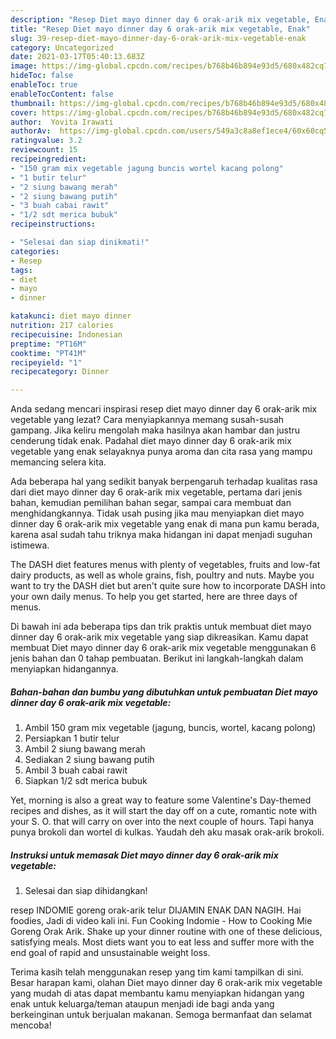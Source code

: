 ```yaml
---
description: "Resep Diet mayo dinner day 6 orak-arik mix vegetable, Enak"
title: "Resep Diet mayo dinner day 6 orak-arik mix vegetable, Enak"
slug: 39-resep-diet-mayo-dinner-day-6-orak-arik-mix-vegetable-enak
category: Uncategorized
date: 2021-03-17T05:40:13.683Z
image: https://img-global.cpcdn.com/recipes/b768b46b894e93d5/680x482cq70/diet-mayo-dinner-day-6-orak-arik-mix-vegetable-foto-resep-utama.jpg
hideToc: false
enableToc: true
enableTocContent: false
thumbnail: https://img-global.cpcdn.com/recipes/b768b46b894e93d5/680x482cq70/diet-mayo-dinner-day-6-orak-arik-mix-vegetable-foto-resep-utama.jpg
cover: https://img-global.cpcdn.com/recipes/b768b46b894e93d5/680x482cq70/diet-mayo-dinner-day-6-orak-arik-mix-vegetable-foto-resep-utama.jpg
author:  Yovita Irawati
authorAv:  https://img-global.cpcdn.com/users/549a3c8a8ef1ece4/60x60cq50/avatar.jpg
ratingvalue: 3.2
reviewcount: 15
recipeingredient:
- "150 gram mix vegetable jagung buncis wortel kacang polong"
- "1 butir telur"
- "2 siung bawang merah"
- "2 siung bawang putih"
- "3 buah cabai rawit"
- "1/2 sdt merica bubuk"
recipeinstructions:

- "Selesai dan siap dinikmati!"
categories:
- Resep
tags:
- diet
- mayo
- dinner

katakunci: diet mayo dinner 
nutrition: 217 calories
recipecuisine: Indonesian
preptime: "PT16M"
cooktime: "PT41M"
recipeyield: "1"
recipecategory: Dinner

---
```



Anda sedang mencari inspirasi resep diet mayo dinner day 6 orak-arik mix vegetable yang lezat? Cara menyiapkannya memang susah-susah gampang. Jika keliru mengolah maka hasilnya akan hambar dan justru cenderung tidak enak. Padahal diet mayo dinner day 6 orak-arik mix vegetable yang enak selayaknya punya aroma dan cita rasa yang mampu memancing selera kita.


Ada beberapa hal yang sedikit banyak berpengaruh terhadap kualitas rasa dari diet mayo dinner day 6 orak-arik mix vegetable, pertama dari jenis bahan, kemudian pemilihan bahan segar, sampai cara membuat dan menghidangkannya. Tidak usah pusing jika mau menyiapkan diet mayo dinner day 6 orak-arik mix vegetable yang enak di mana pun kamu berada, karena asal sudah tahu triknya maka hidangan ini dapat menjadi suguhan istimewa.

The DASH diet features menus with plenty of vegetables, fruits and low-fat dairy products, as well as whole grains, fish, poultry and nuts. Maybe you want to try the DASH diet but aren&#39;t quite sure how to incorporate DASH into your own daily menus. To help you get started, here are three days of menus.


Di bawah ini ada beberapa tips dan trik praktis untuk membuat diet mayo dinner day 6 orak-arik mix vegetable yang siap dikreasikan. Kamu dapat membuat Diet mayo dinner day 6 orak-arik mix vegetable menggunakan 6 jenis bahan dan 0 tahap pembuatan. Berikut ini langkah-langkah dalam menyiapkan hidangannya.

<!--inarticleads1-->

##### Bahan-bahan dan bumbu yang dibutuhkan untuk pembuatan Diet mayo dinner day 6 orak-arik mix vegetable:

1. Ambil 150 gram mix vegetable (jagung, buncis, wortel, kacang polong)
1. Persiapkan 1 butir telur
1. Ambil 2 siung bawang merah
1. Sediakan 2 siung bawang putih
1. Ambil 3 buah cabai rawit
1. Siapkan 1/2 sdt merica bubuk


Yet, morning is also a great way to feature some Valentine&#39;s Day-themed recipes and dishes, as it will start the day off on a cute, romantic note with your S. O. that will carry on over into the next couple of hours. Tapi hanya punya brokoli dan wortel di kulkas. Yaudah deh aku masak orak-arik brokoli. 

<!--inarticleads2-->

##### Instruksi untuk memasak Diet mayo dinner day 6 orak-arik mix vegetable:


1. Selesai dan siap dihidangkan!

resep INDOMIE goreng orak-arik telur DIJAMIN ENAK DAN NAGIH. Hai foodies, Jadi di video kali ini. Fun Cooking Indomie - How to Cooking Mie Goreng Orak Arik. Shake up your dinner routine with one of these delicious, satisfying meals. Most diets want you to eat less and suffer more with the end goal of rapid and unsustainable weight loss. 

Terima kasih telah menggunakan resep yang tim kami tampilkan di sini. Besar harapan kami, olahan Diet mayo dinner day 6 orak-arik mix vegetable yang mudah di atas dapat membantu kamu menyiapkan hidangan yang enak untuk keluarga/teman ataupun menjadi ide bagi anda yang berkeinginan untuk berjualan makanan. Semoga bermanfaat dan selamat mencoba!
